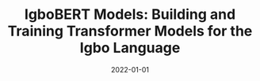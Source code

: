 ---
title: "IgboBERT Models: Building and Training Transformer Models for the Igbo Language"
collection: publications
permalink: /publication/2022-01-01-chukwuneke2022igbobert
date: 2022-01-01
venue: 'None'
citation: 'Chukwuneke, Chiamaka, Ezeani, Ignatius, Rayson, Paul, El-Haj, Mahmoud (2022), IgboBERT Models: Building and Training Transformer Models for the Igbo Language'
---